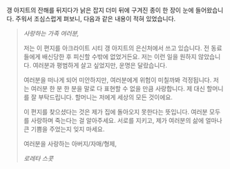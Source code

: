 갱 아지트의 잔해를 뒤지다가 낡은 잡지 더미 뒤에 구겨진 종이 한 장이 눈에 들어왔습니다. 주워서 조심스럽게 펴보니, 다음과 같은 내용이 적혀 있었습니다.

> _사랑하는 가족 여러분,_
>
> 저는 이 편지를 아크라이트 시티 갱 아지트의 은신처에서 쓰고 있습니다. 전 동료들에게 배신당한 후 피신할 수밖에 없었거든요. 저는 이런 일을 원하지 않았습니다. 여러분과 평범하게 살고 싶었지만, 운명은 달랐습니다.
>
> 여러분을 떠나게 되어 미안하지만, 여러분에게 위험이 미칠까봐 걱정됩니다. 저는 여러분 한 분 한 분을 말로 다 표현할 수 없을 만큼 사랑합니다. 제 대신 할머니를 잘 부탁드립니다. 할머니는 저에게 세상의 모든 것이에요.
>
> 이 편지를 찾으셨다는 것은 제가 집에 돌아오지 못한다는 뜻입니다. 여러분 모두를 사랑하며 죽는다는 걸 알아주세요. 서로를 지키고, 제가 여러분의 삶에 얼마나 큰 기쁨을 주었는지 잊지 마세요.
>
> 여러분을 사랑하는 아버지/자매/형제,
>
> _로레타 스콧_

